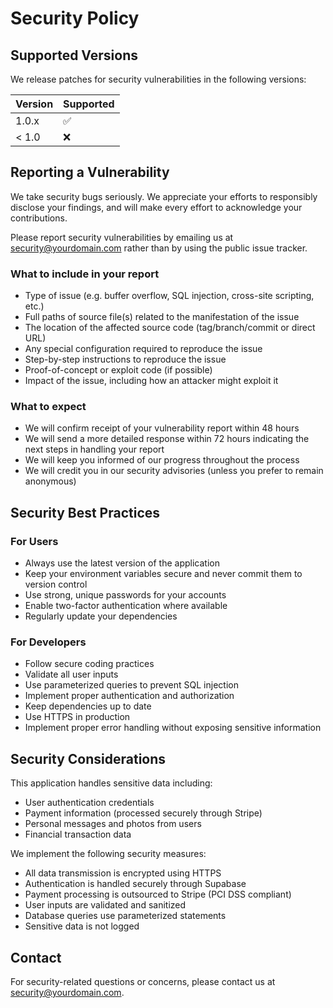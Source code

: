 # Security Policy

## Supported Versions

We release patches for security vulnerabilities in the following versions:

| Version | Supported          |
| ------- | ------------------ |
| 1.0.x   | :white_check_mark: |
| < 1.0   | :x:                |

## Reporting a Vulnerability

We take security bugs seriously. We appreciate your efforts to responsibly disclose your findings, and will make every effort to acknowledge your contributions.

Please report security vulnerabilities by emailing us at [security@yourdomain.com](mailto:security@yourdomain.com) rather than by using the public issue tracker.

### What to include in your report

- Type of issue (e.g. buffer overflow, SQL injection, cross-site scripting, etc.)
- Full paths of source file(s) related to the manifestation of the issue
- The location of the affected source code (tag/branch/commit or direct URL)
- Any special configuration required to reproduce the issue
- Step-by-step instructions to reproduce the issue
- Proof-of-concept or exploit code (if possible)
- Impact of the issue, including how an attacker might exploit it

### What to expect

- We will confirm receipt of your vulnerability report within 48 hours
- We will send a more detailed response within 72 hours indicating the next steps in handling your report
- We will keep you informed of our progress throughout the process
- We will credit you in our security advisories (unless you prefer to remain anonymous)

## Security Best Practices

### For Users

- Always use the latest version of the application
- Keep your environment variables secure and never commit them to version control
- Use strong, unique passwords for your accounts
- Enable two-factor authentication where available
- Regularly update your dependencies

### For Developers

- Follow secure coding practices
- Validate all user inputs
- Use parameterized queries to prevent SQL injection
- Implement proper authentication and authorization
- Keep dependencies up to date
- Use HTTPS in production
- Implement proper error handling without exposing sensitive information

## Security Considerations

This application handles sensitive data including:

- User authentication credentials
- Payment information (processed securely through Stripe)
- Personal messages and photos from users
- Financial transaction data

We implement the following security measures:

- All data transmission is encrypted using HTTPS
- Authentication is handled securely through Supabase
- Payment processing is outsourced to Stripe (PCI DSS compliant)
- User inputs are validated and sanitized
- Database queries use parameterized statements
- Sensitive data is not logged

## Contact

For security-related questions or concerns, please contact us at [security@yourdomain.com](mailto:security@yourdomain.com).
